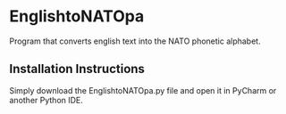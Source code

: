 # EnglishtoNATOpa
Program that converts english text into the NATO phonetic alphabet.

## Installation Instructions
Simply download the EnglishtoNATOpa.py file and open it in PyCharm or another Python IDE.
